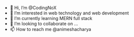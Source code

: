 - 👋 Hi, I’m @CodingNoX
- 👀 I’m interested in web technology and web development
- 🌱 I’m currently learning MERN full stack
- 💞️ I’m looking to collaborate on ...
- 📫 How to reach me @animeshacharya

<!---
CodingNoX/CodingNoX is a ✨ special ✨ repository because its `README.md` (this file) appears on your GitHub profile.
You can click the Preview link to take a look at your changes.
--->

